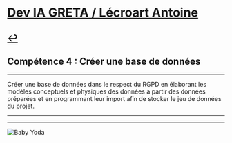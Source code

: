 
# [Dev IA GRETA / Lécroart Antoine](https://github.com/Dev-IA-2024/antoine.lecroart)

[↩️](..)
---

## Compétence 4 : Créer une base de données

---

Créer une base de données dans le respect du RGPD en élaborant les modèles conceptuels et physiques des données à partir des données préparées et en programmant leur import afin de stocker le jeu de données du projet.

---
---
![Baby Yoda](https://images3.alphacoders.com/110/1108129.jpg)
